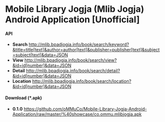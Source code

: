 # Mobile Library Jogja (Mlib Jogja) Android Application [Unofficial]

#### API
* **Search** http://mlib.bpadjogja.info/book/search/keyword?&title=title[text]&author=author[text]&publisher=publisher[text]&subject=subject[text]&data=JSON
* **View** http://mlib.bpadjogja.info/book/search/view?&id=id[number]&data=JSON
* **Detail** http://mlib.bpadjogja.info/book/search/detail?&id=id[number]&data=JSON
* **Location** http://mlib.bpadjogja.info/book/search/location?&id=id[number]&data=JSON

#### Download (*.apk)
* **0.1.0** https://github.com/oMMuCo/Mobile-Library-Jogja-Android-Application/raw/master/%40showcase/co.ommu.mlibjogja.apk
